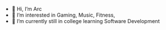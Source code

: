 - 👋 Hi, I’m Arc
- 👀 I’m interested in Gaming, Music, Fitness,  
- 🌱 I’m currently still in college learning Software Development

<!---
TheHighCouncil/TheHighCouncil is a ✨ special ✨ repository because its `README.md` (this file) appears on your GitHub profile.
You can click the Preview link to take a look at your changes.
--->
